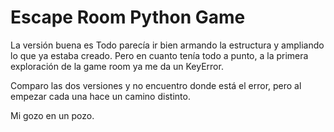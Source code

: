 

# Escape Room Python Game

La versión buena es Todo parecía ir bien armando la estructura y ampliando lo que ya estaba creado. Pero en cuanto tenía todo a punto, a la primera exploración de la game room ya me da un KeyError.

Comparo las dos versiones y no encuentro donde está el error, pero al empezar cada una hace un camino distinto.

Mi gozo en un pozo.
